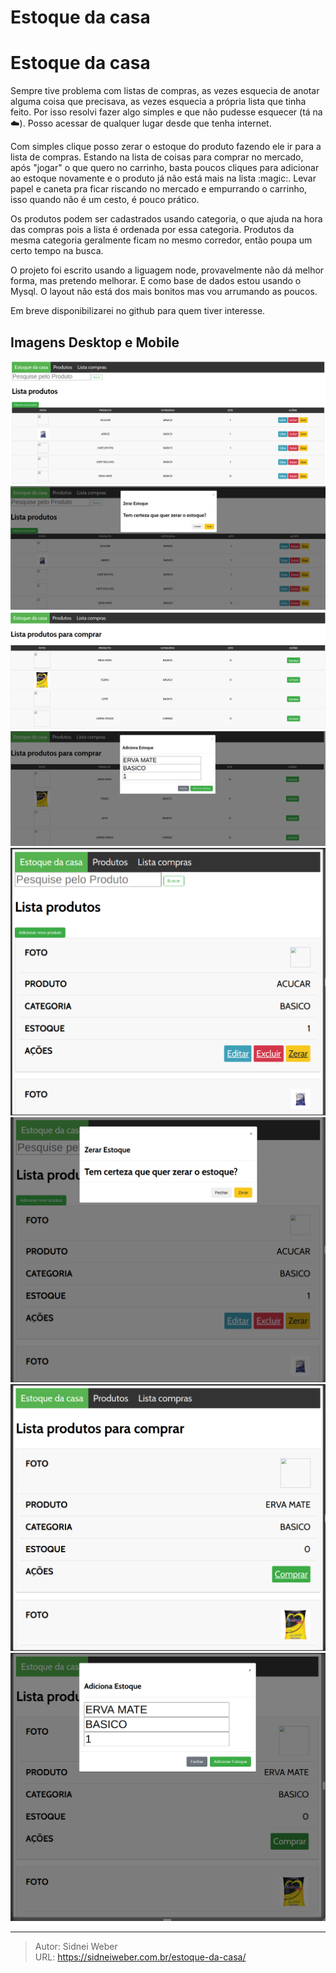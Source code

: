 # Estoque da casa


# Estoque da casa

Sempre tive problema com listas de compras, as vezes esquecia de anotar alguma coisa que precisava, as vezes esquecia a própria lista que tinha feito. Por isso resolvi fazer algo simples e que não pudesse esquecer (tá na :cloud:). Posso acessar de qualquer lugar desde que tenha internet.

Com simples clique posso zerar o estoque do produto fazendo ele ir para a lista de compras. Estando na lista de coisas para comprar no mercado, após "jogar" o que quero no carrinho, basta poucos cliques para adicionar ao estoque novamente e o produto já não está mais na lista :magic:. Levar papel e caneta pra ficar riscando no mercado e empurrando o carrinho, isso quando não é um cesto, é pouco prático.

Os produtos podem ser cadastrados usando categoria, o que ajuda na hora das compras pois a lista é ordenada por essa categoria. Produtos da mesma categoria geralmente ficam no mesmo corredor, então poupa um certo tempo na busca.

O projeto foi escrito usando a liguagem node, provavelmente não dá melhor forma, mas pretendo melhorar. E como base de dados estou usando o Mysql. O layout não está dos mais bonitos mas vou arrumando as poucos.

Em breve disponibilizarei no github para quem tiver interesse.

## Imagens Desktop e Mobile
![](/img/estoque-casa/1.png)
![](/img/estoque-casa/2.png)
![](/img/estoque-casa/3.png)
![](/img/estoque-casa/4.png)
![](/img/estoque-casa/5.png)
![](/img/estoque-casa/6.png)
![](/img/estoque-casa/7.png)
![](/img/estoque-casa/8.png)


---

> Autor: Sidnei Weber  
> URL: https://sidneiweber.com.br/estoque-da-casa/  


